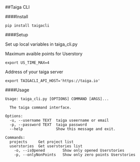 ##Taiga CLI

####Install

```
pip install taigacli
```

####Setup

Set up local variables in taiga_cli.py

Maximum avaible points for Userstory
```
export US_TIME_MAX=4
```

Address of your taiga server
```
export TAIGACLI_API_HOST='https://taiga.io'
```

####Usage

```
Usage: taiga_cli.py [OPTIONS] COMMAND [ARGS]...

  The taiga command interface.

Options:
  -u, --username TEXT  taiga useername or email
  -p, --password TEXT  taiga password
  --help               Show this message and exit.

Commands:
  projects     Get project list
  userstories  Get userstories list
    -o, --isOpened        Show only opened Userstories
    -p, --onlyNonPoints   Show only zero points Userstories
```
